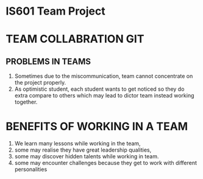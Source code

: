 # IS601 Team Project

# TEAM COLLABRATION GIT



















## PROBLEMS IN TEAMS
1. Sometimes due to the miscommunication, team cannot concentrate on the project properly.
2. As optimistic student, each student wants to get noticed so they do extra compare to others which may lead to dictor team instead working together.

# BENEFITS OF WORKING IN A TEAM
1. We learn many lessons while working in the team, 
2. some may realise they have great leadership qualities,
3. some may discover hidden talents while working in team.
4. some may encounter challenges because they get to work with different personalities


